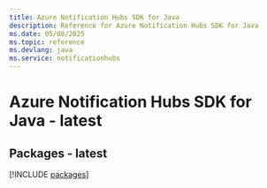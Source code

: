 ```yaml
---
title: Azure Notification Hubs SDK for Java
description: Reference for Azure Notification Hubs SDK for Java
ms.date: 05/08/2025
ms.topic: reference
ms.devlang: java
ms.service: notificationhubs
---
```

# Azure Notification Hubs SDK for Java - latest
## Packages - latest
[!INCLUDE [packages](notification-hubs-index.md)]